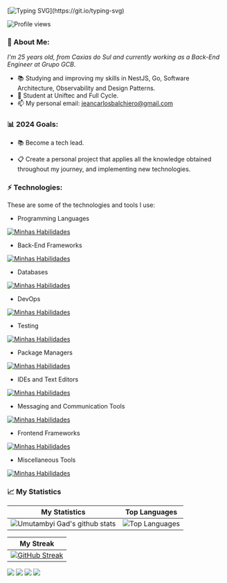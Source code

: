 [![Typing SVG](https://readme-typing-svg.herokuapp.com/?color=ffffff&size=35&center=true&vCenter=true&width=1000&lines=Hi,+I'm+Jean+Sbalchiero+;+Full+Stack+Web+Developer;)](https://git.io/typing-svg)
 
<p align="left"> <img src="https://komarev.com/ghpvc/?username=jesbalchiero&color=yellow" alt="Profile views" /> </p>

### 🌊 About Me:

<p>
  <em>
    I'm 25 years old, from Caxias do Sul and currently working as a Back-End Engineer at Grupo GCB.
  </em>
</p>

- 📚 Studying and improving my skills in NestJS, Go, Software Architecture, Observability and Design Patterns.
- 🚀 Student at Uniftec and Full Cycle.
- 📫 My personal email: jeancarlosbalchiero@gmail.com

### 📊 2024 Goals:

- 📚 Become a tech lead.

- 📋 Create a personal project that applies all the knowledge obtained throughout my journey, and implementing new technologies.

### ⚡ Technologies:

These are some of the technologies and tools I use:

- Programming Languages

[![Minhas Habilidades](https://skillicons.dev/icons?i=ts,java,py,js,go,cs,php,html,css&theme=dark)](https://skillicons.dev)

- Back-End Frameworks

[![Minhas Habilidades](https://skillicons.dev/icons?i=nest,spring,django,nodejs,express,dotnet,prisma&theme=dark)](https://skillicons.dev)

- Databases

[![Minhas Habilidades](https://skillicons.dev/icons?i=postgres,mysql,mongodb,sqlite,redis,firebase,supabase&theme=dark)](https://skillicons.dev)

- DevOps

[![Minhas Habilidades](https://skillicons.dev/icons?i=docker,kubernetes,aws,azure,gcp,git&theme=dark)](https://skillicons.dev)

- Testing

[![Minhas Habilidades](https://skillicons.dev/icons?i=jest,cypress&theme=dark)](https://skillicons.dev)

- Package Managers

[![Minhas Habilidades](https://skillicons.dev/icons?i=npm,yarn,bun&theme=dark)](https://skillicons.dev)

- IDEs and Text Editors

[![Minhas Habilidades](https://skillicons.dev/icons?i=vscode,idea,visualstudio,androidstudio,eclipse&theme=dark)](https://skillicons.dev)

- Messaging and Communication Tools

[![Minhas Habilidades](https://skillicons.dev/icons?i=kafka,rabbitmq,graphql,apollo&theme=dark)](https://skillicons.dev)

- Frontend Frameworks

[![Minhas Habilidades](https://skillicons.dev/icons?i=react,next,angular,vue,nuxtjs,vite,jquery,sass,tailwind,bootstrap&theme=dark)](https://skillicons.dev)

- Miscellaneous Tools

[![Minhas Habilidades](https://skillicons.dev/icons?i=bash,github,postman,heroku,netlify,vercel,notion,powershell,linux,stackoverflow&theme=dark)](https://skillicons.dev)

### 📈 My Statistics

| My Statistics                                                                                                                                                            | Top Languages                                                                                                                                                                    |
| ------------------------------------------------------------------------------------------------------------------------------------------------------------------------ | ---------------------------------------------------------------------------------------------------------------------------------------------------------------------------------- |
| ![Umutambyi Gad's github stats](https://github-readme-stats.vercel.app/api?username=jesbalchiero&show_icons=true&hide_border=true&count_private=true&theme=jolly) | ![Top Languages](https://github-readme-stats.vercel.app/api/top-langs/?username=jesbalchiero&langs_count=10&count_private=true&hide_border=true&theme=jolly&layout=compact) |


| My Streak                                                                                                                                                             |
| ----------------------------------------------------------------------------------------------------------------------------------------------------------------------- |
| [![GitHub Streak](https://streak-stats.demolab.com/?user=jesbalchiero&theme=jolly)](https://git.io/streak-stats) |

<div>
  <a href = "https://open.spotify.com/user/jeancarloo?si=adcde2c32ce04485"><img src="https://img.shields.io/badge/Spotify-1ED760?style=for-the-badge&logo=spotify&logoColor=white" target="_blank"></a>
  <a href="https://www.linkedin.com/in/jeansbalchiero/" target="_blank"><img src="https://img.shields.io/badge/-LinkedIn-%230077B5?style=for-the-badge&logo=linkedin&logoColor=white" target="_blank"></a>
  <a href="https://api.whatsapp.com/send/?phone=%2B5554992362380&text&app_absent=0" target="_blank"><img src="https://img.shields.io/badge/WhatsApp-25D366?style=for-the-badge&logo=whatsapp&logoColor=white" target="_blank"></a>
  <a href = "mailto:jeancarlosbalchiero@gmail.com"><img src="https://img.shields.io/badge/-Gmail-%23333?style=for-the-badge&logo=gmail&logoColor=white" target="_blank"></a>
</div>
